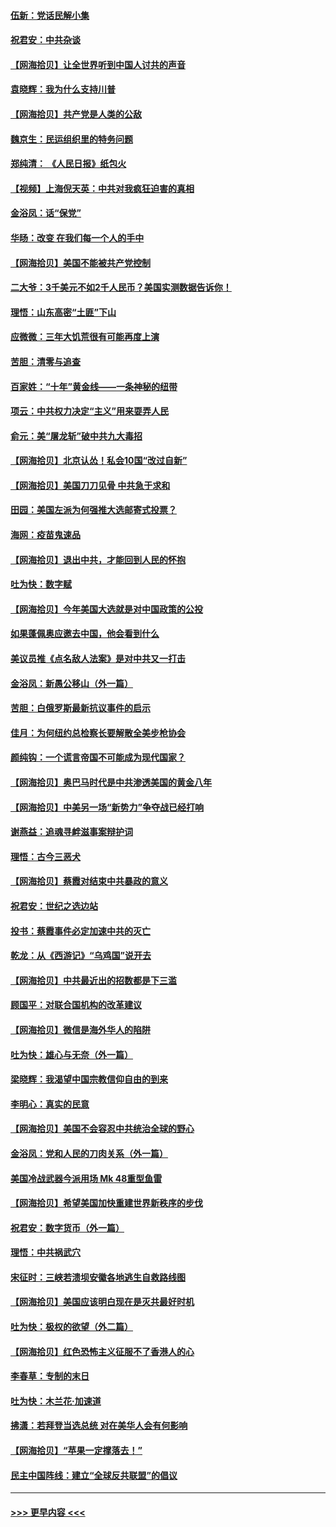 #### [伍新：党话民解小集](../pages/nsc993/n12366907.md?t=08310402) 
#### [祝君安：中共杂谈](../pages/nsc993/n12366076.md?t=08310402) 
#### [【网海拾贝】让全世界听到中国人讨共的声音](../pages/nsc993/n12365569.md?t=08310402) 
#### [袁晓辉：我为什么支持川普](../pages/nsc993/n12362670.md?t=08310402) 
#### [【网海拾贝】共产党是人类的公敌](../pages/nsc993/n12363182.md?t=08310402) 
#### [魏京生：民运组织里的特务问题](../pages/nsc993/n12363010.md?t=08310402) 
#### [郑纯清： 《人民日报》纸包火](../pages/nsc993/n12362706.md?t=08310402) 
#### [【视频】上海倪天英：中共对我疯狂迫害的真相](../pages/nsc993/n12356341.md?t=08310402) 
#### [金浴凤：话“保党”](../pages/nsc993/n12361867.md?t=08310402) 
#### [华旸：改变 在我们每一个人的手中](../pages/nsc993/n12361774.md?t=08310402) 
#### [【网海拾贝】美国不能被共产党控制](../pages/nsc993/n12360271.md?t=08310402) 
#### [二大爷：3千美元不如2千人民币？美国实测数据告诉你！](../pages/nsc993/n12358563.md?t=08310402) 
#### [理悟：山东高密“土匪”下山](../pages/nsc993/n12358535.md?t=08310402) 
#### [应微微：三年大饥荒很有可能再度上演](../pages/nsc993/n12358523.md?t=08310402) 
#### [苦胆：清零与追查](../pages/nsc993/n12358501.md?t=08310402) 
#### [百家姓：“十年”黄金线——一条神秘的纽带](../pages/nsc993/n12358319.md?t=08310402) 
#### [项云：中共权力决定“主义”用来耍弄人民](../pages/nsc993/n12358172.md?t=08310402) 
#### [俞元：美“屠龙斩”破中共九大毒招](../pages/nsc993/n12357822.md?t=08310402) 
#### [【网海拾贝】北京认怂！私会10国“改过自新”](../pages/nsc993/n12357784.md?t=08310402) 
#### [【网海拾贝】美国刀刀见骨 中共急于求和](../pages/nsc993/n12355511.md?t=08310402) 
#### [田园：美国左派为何强推大选邮寄式投票？](../pages/nsc993/n12352963.md?t=08310402) 
#### [海网：疫苗鬼速品](../pages/nsc993/n12354438.md?t=08310402) 
#### [【网海拾贝】退出中共，才能回到人民的怀抱](../pages/nsc993/n12352634.md?t=08310402) 
#### [吐为快：数字赋](../pages/nsc993/n12352317.md?t=08310402) 
#### [【网海拾贝】今年美国大选就是对中国政策的公投](../pages/nsc993/n12350973.md?t=08310402) 
#### [如果蓬佩奥应邀去中国，他会看到什么](../pages/nsc993/n12350945.md?t=08310402) 
#### [美议员推《点名敌人法案》是对中共又一打击](../pages/nsc993/n12350765.md?t=08310402) 
#### [金浴凤：新愚公移山（外一篇）](../pages/nsc993/n12350253.md?t=08310402) 
#### [苦胆：白俄罗斯最新抗议事件的启示](../pages/nsc993/n12349989.md?t=08310402) 
#### [佳月：为何纽约总检察长要解散全美步枪协会](../pages/nsc993/n12349939.md?t=08310402) 
#### [颜纯钩：一个谎言帝国不可能成为现代国家？](../pages/nsc993/n12349898.md?t=08310402) 
#### [【网海拾贝】奥巴马时代是中共渗透美国的黄金八年](../pages/nsc993/n12349284.md?t=08310402) 
#### [【网海拾贝】中美另一场“新势力”争夺战已经打响](../pages/nsc993/n12346998.md?t=08310402) 
#### [谢燕益：追魂寻衅滋事案辩护词](../pages/nsc993/n12346892.md?t=08310402) 
#### [理悟：古今三恶犬](../pages/nsc993/n12345190.md?t=08310402) 
#### [【网海拾贝】蔡霞对结束中共暴政的意义](../pages/nsc993/n12344263.md?t=08310402) 
#### [祝君安：世纪之选边站](../pages/nsc993/n12342382.md?t=08310402) 
#### [投书：蔡霞事件必定加速中共的灭亡](../pages/nsc993/n12341881.md?t=08310402) 
#### [乾龙：从《西游记》“乌鸡国”说开去](../pages/nsc993/n12341690.md?t=08310402) 
#### [【网海拾贝】中共最近出的招数都是下三滥](../pages/nsc993/n12341593.md?t=08310402) 
#### [顾国平：对联合国机构的改革建议](../pages/nsc993/n12339928.md?t=08310402) 
#### [【网海拾贝】微信是海外华人的陷阱](../pages/nsc993/n12338868.md?t=08310402) 
#### [吐为快：雄心与无奈（外一篇）](../pages/nsc993/n12338132.md?t=08310402) 
#### [梁晓辉：我渴望中国宗教信仰自由的到来](../pages/nsc993/n12336657.md?t=08310402) 
#### [李明心：真实的民意](../pages/nsc993/n12336089.md?t=08310402) 
#### [【网海拾贝】美国不会容忍中共统治全球的野心](../pages/nsc993/n12336063.md?t=08310402) 
#### [金浴凤：党和人民的刀肉关系（外一篇）](../pages/nsc993/n12335834.md?t=08310402) 
#### [美国冷战武器今派用场 Mk 48重型鱼雷](../pages/nsc993/n12335354.md?t=08310402) 
#### [【网海拾贝】希望美国加快重建世界新秩序的步伐](../pages/nsc993/n12334224.md?t=08310402) 
#### [祝君安：数字货币（外一篇）](../pages/nsc993/n12334186.md?t=08310402) 
#### [理悟：中共祸武穴](../pages/nsc993/n12333962.md?t=08310402) 
#### [宋征时：三峡若溃坝安徽各地逃生自救路线图](../pages/nsc993/n12332450.md?t=08310402) 
#### [【网海拾贝】美国应该明白现在是灭共最好时机](../pages/nsc993/n12332313.md?t=08310402) 
#### [吐为快：极权的欲望（外二篇）](../pages/nsc993/n12332089.md?t=08310402) 
#### [【网海拾贝】红色恐怖主义征服不了香港人的心](../pages/nsc993/n12329296.md?t=08310402) 
#### [李春草：专制的末日](../pages/nsc993/n12329079.md?t=08310402) 
#### [吐为快：木兰花‧加速道](../pages/nsc993/n12327366.md?t=08310402) 
#### [拂潇：若拜登当选总统 对在美华人会有何影响](../pages/nsc993/n12295996.md?t=08310402) 
#### [【网海拾贝】“苹果一定撑落去！”](../pages/nsc993/n12326784.md?t=08310402) 
#### [民主中国阵线：建立“全球反共联盟”的倡议](../pages/nsc993/n12324177.md?t=08310402) 

----
#### [ >>> 更早内容 <<< ](../indexes/nsc993-earlier.md)
